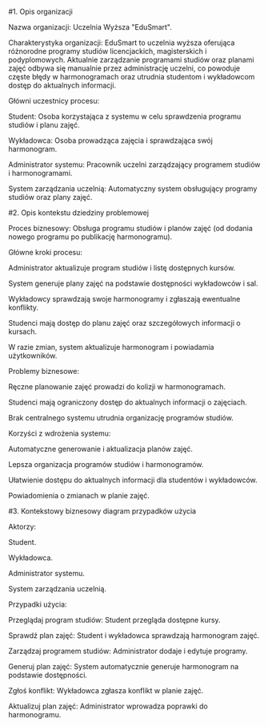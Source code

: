 #1. Opis organizacji

Nazwa organizacji: Uczelnia Wyższa "EduSmart".

Charakterystyka organizacji:
EduSmart to uczelnia wyższa oferująca różnorodne programy studiów licencjackich, magisterskich i podyplomowych. Aktualnie zarządzanie programami studiów oraz planami zajęć odbywa się manualnie przez administrację uczelni, co powoduje częste błędy w harmonogramach oraz utrudnia studentom i wykładowcom dostęp do aktualnych informacji.

Główni uczestnicy procesu:

Student: Osoba korzystająca z systemu w celu sprawdzenia programu studiów i planu zajęć.

Wykładowca: Osoba prowadząca zajęcia i sprawdzająca swój harmonogram.

Administrator systemu: Pracownik uczelni zarządzający programem studiów i harmonogramami.

System zarządzania uczelnią: Automatyczny system obsługujący programy studiów oraz plany zajęć.

#2. Opis kontekstu dziedziny problemowej

Proces biznesowy: Obsługa programu studiów i planów zajęć (od dodania nowego programu po publikację harmonogramu).

Główne kroki procesu:

Administrator aktualizuje program studiów i listę dostępnych kursów.

System generuje plany zajęć na podstawie dostępności wykładowców i sal.

Wykładowcy sprawdzają swoje harmonogramy i zgłaszają ewentualne konflikty.

Studenci mają dostęp do planu zajęć oraz szczegółowych informacji o kursach.

W razie zmian, system aktualizuje harmonogram i powiadamia użytkowników.

Problemy biznesowe:

Ręczne planowanie zajęć prowadzi do kolizji w harmonogramach.

Studenci mają ograniczony dostęp do aktualnych informacji o zajęciach.

Brak centralnego systemu utrudnia organizację programów studiów.

Korzyści z wdrożenia systemu:

Automatyczne generowanie i aktualizacja planów zajęć.

Lepsza organizacja programów studiów i harmonogramów.

Ułatwienie dostępu do aktualnych informacji dla studentów i wykładowców.

Powiadomienia o zmianach w planie zajęć.

#3. Kontekstowy biznesowy diagram przypadków użycia

Aktorzy:

Student.

Wykładowca.

Administrator systemu.

System zarządzania uczelnią.

Przypadki użycia:

Przeglądaj program studiów: Student przegląda dostępne kursy.

Sprawdź plan zajęć: Student i wykładowca sprawdzają harmonogram zajęć.

Zarządzaj programem studiów: Administrator dodaje i edytuje programy.

Generuj plan zajęć: System automatycznie generuje harmonogram na podstawie dostępności.

Zgłoś konflikt: Wykładowca zgłasza konflikt w planie zajęć.

Aktualizuj plan zajęć: Administrator wprowadza poprawki do harmonogramu.
